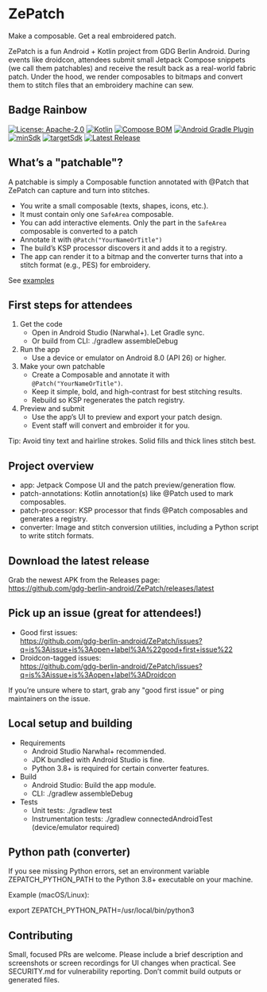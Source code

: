 # ZePatch

Make a composable. Get a real embroidered patch.

ZePatch is a fun Android + Kotlin project from GDG Berlin Android. During events like droidcon, attendees submit small Jetpack Compose snippets (we call them patchables) and receive the result back as a real-world fabric patch. Under the hood, we render composables to bitmaps and convert them to stitch files that an embroidery machine can sew.


## Badge Rainbow

[![License: Apache-2.0](https://img.shields.io/badge/License-Apache_2.0-blue.svg)](LICENSE)
[![Kotlin](https://img.shields.io/badge/Kotlin-2.2.10-A97BFF?logo=kotlin)](gradle/libs.versions.toml)
[![Compose BOM](https://img.shields.io/badge/Compose_BOM-2025.08.01-4285F4?logo=jetpackcompose)](gradle/libs.versions.toml)
[![Android Gradle Plugin](https://img.shields.io/badge/AGP-8.10.1-3DDC84?logo=android)](gradle/libs.versions.toml)
[![minSdk](https://img.shields.io/badge/minSdk-24-informational)](app/build.gradle.kts)
[![targetSdk](https://img.shields.io/badge/targetSdk-36-informational)](app/build.gradle.kts)
[![Latest Release](https://img.shields.io/github/v/release/gdg-berlin-android/ZePatch?sort=semver)](https://github.com/gdg-berlin-android/ZePatch/releases/latest)


## What’s a "patchable"?

A patchable is simply a Composable function annotated with @Patch that ZePatch can capture and turn into stitches.
- You write a small composable (texts, shapes, icons, etc.).
- It must contain only one `SafeArea` composable.
- You can add interactive elements. Only the part in the `SafeArea` composable is converted to a patch
- Annotate it with `@Patch("YourNameOrTitle")`
- The build’s KSP processor discovers it and adds it to a registry.
- The app can render it to a bitmap and the converter turns that into a stitch format (e.g., PES) for embroidery.

See [examples](app/src/main/java/de/berlindroid/zepatch/patchable/Demo.kt)


## First steps for attendees

1. Get the code
   - Open in Android Studio (Narwhal+). Let Gradle sync.  
   - Or build from CLI: ./gradlew assembleDebug
2. Run the app
   - Use a device or emulator on Android 8.0 (API 26) or higher.
3. Make your own patchable
   - Create a Composable and annotate it with `@Patch("YourNameOrTitle")`.
   - Keep it simple, bold, and high-contrast for best stitching results.
   - Rebuild so KSP regenerates the patch registry.
4. Preview and submit
   - Use the app’s UI to preview and export your patch design.
   - Event staff will convert and embroider it for you.

Tip: Avoid tiny text and hairline strokes. Solid fills and thick lines stitch best.


## Project overview

- app: Jetpack Compose UI and the patch preview/generation flow.
- patch-annotations: Kotlin annotation(s) like @Patch used to mark composables.
- patch-processor: KSP processor that finds @Patch composables and generates a registry.
- converter: Image and stitch conversion utilities, including a Python script to write stitch formats.


## Download the latest release

Grab the newest APK from the Releases page:  
https://github.com/gdg-berlin-android/ZePatch/releases/latest


## Pick up an issue (great for attendees!)

- Good first issues:  
  https://github.com/gdg-berlin-android/ZePatch/issues?q=is%3Aissue+is%3Aopen+label%3A%22good+first+issue%22
- Droidcon-tagged issues:  
  https://github.com/gdg-berlin-android/ZePatch/issues?q=is%3Aissue+is%3Aopen+label%3ADroidcon

If you’re unsure where to start, grab any "good first issue" or ping maintainers on the issue.


## Local setup and building

- Requirements
  - Android Studio Narwhal+ recommended.
  - JDK bundled with Android Studio is fine.
  - Python 3.8+ is required for certain converter features.
- Build
  - Android Studio: Build the app module.
  - CLI: ./gradlew assembleDebug
- Tests
  - Unit tests: ./gradlew test
  - Instrumentation tests: ./gradlew connectedAndroidTest (device/emulator required)


## Python path (converter)

If you see missing Python errors, set an environment variable ZEPATCH_PYTHON_PATH to the Python 3.8+ executable on your machine.

Example (macOS/Linux):

export ZEPATCH_PYTHON_PATH=/usr/local/bin/python3


## Contributing

Small, focused PRs are welcome. Please include a brief description and screenshots or screen recordings for UI changes when practical. See SECURITY.md for vulnerability reporting. Don’t commit build outputs or generated files.
